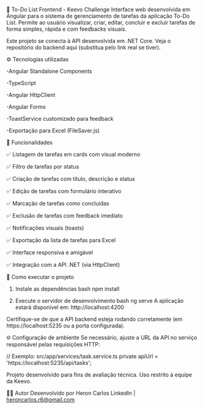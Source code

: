 🧩 To-Do List Frontend - Keevo Challenge
Interface web desenvolvida em Angular para o sistema de gerenciamento de tarefas da aplicação To-Do List. Permite ao usuário visualizar, criar, editar, concluir e excluir tarefas de forma simples, rápida e com feedbacks visuais.

Este projeto se conecta à API desenvolvida em .NET Core. Veja o repositório do backend aqui (substitua pelo link real se tiver).

⚙️ Tecnologias utilizadas

-Angular Standalone Components

-TypeScript

-Angular HttpClient

-Angular Forms

-ToastService customizado para feedback

-Exportação para Excel (FileSaver.js)

🧠 Funcionalidades

✅ Listagem de tarefas em cards com visual moderno

✅ Filtro de tarefas por status

✅ Criação de tarefas com título, descrição e status

✅ Edição de tarefas com formulário interativo

✅ Marcação de tarefas como concluídas

✅ Exclusão de tarefas com feedback imediato

✅ Notificações visuais (toasts)

✅ Exportação da lista de tarefas para Excel

✅ Interface responsiva e amigável

✅ Integração com a API .NET (via HttpClient)

🚀 Como executar o projeto
1. Instale as dependências
bash
npm install

2. Execute o servidor de desenvolvimento
bash
ng serve
A aplicação estará disponível em: http://localhost:4200

Certifique-se de que a API backend esteja rodando corretamente (em https://localhost:5235 ou a porta configurada).

🌐 Configuração de ambiente
Se necessário, ajuste a URL da API no serviço responsável pelas requisições HTTP:


// Exemplo: src/app/services/task.service.ts
private apiUrl = 'https://localhost:5235/api/tasks';

Projeto desenvolvido para fins de avaliação técnica. Uso restrito à equipe da Keevo.

👨‍💻 Autor
Desenvolvido por Heron Carlos
LinkedIn | heroncarlos.r6@gmail.com